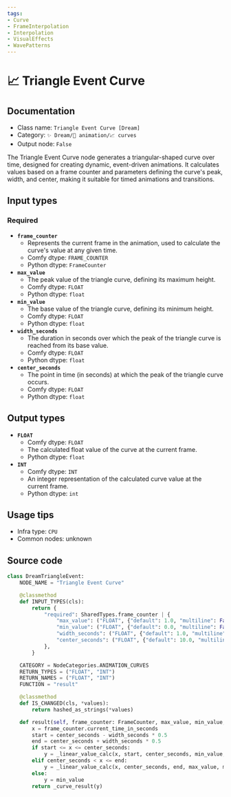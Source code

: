 ```yaml
---
tags:
- Curve
- FrameInterpolation
- Interpolation
- VisualEffects
- WavePatterns
---
```


# 📈 Triangle Event Curve
## Documentation
- Class name: `Triangle Event Curve [Dream]`
- Category: `✨ Dream/🎥 animation/📈 curves`
- Output node: `False`

The Triangle Event Curve node generates a triangular-shaped curve over time, designed for creating dynamic, event-driven animations. It calculates values based on a frame counter and parameters defining the curve's peak, width, and center, making it suitable for timed animations and transitions.
## Input types
### Required
- **`frame_counter`**
    - Represents the current frame in the animation, used to calculate the curve's value at any given time.
    - Comfy dtype: `FRAME_COUNTER`
    - Python dtype: `FrameCounter`
- **`max_value`**
    - The peak value of the triangle curve, defining its maximum height.
    - Comfy dtype: `FLOAT`
    - Python dtype: `float`
- **`min_value`**
    - The base value of the triangle curve, defining its minimum height.
    - Comfy dtype: `FLOAT`
    - Python dtype: `float`
- **`width_seconds`**
    - The duration in seconds over which the peak of the triangle curve is reached from its base value.
    - Comfy dtype: `FLOAT`
    - Python dtype: `float`
- **`center_seconds`**
    - The point in time (in seconds) at which the peak of the triangle curve occurs.
    - Comfy dtype: `FLOAT`
    - Python dtype: `float`
## Output types
- **`FLOAT`**
    - Comfy dtype: `FLOAT`
    - The calculated float value of the curve at the current frame.
    - Python dtype: `float`
- **`INT`**
    - Comfy dtype: `INT`
    - An integer representation of the calculated curve value at the current frame.
    - Python dtype: `int`
## Usage tips
- Infra type: `CPU`
- Common nodes: unknown


## Source code
```python
class DreamTriangleEvent:
    NODE_NAME = "Triangle Event Curve"

    @classmethod
    def INPUT_TYPES(cls):
        return {
            "required": SharedTypes.frame_counter | {
                "max_value": ("FLOAT", {"default": 1.0, "multiline": False}),
                "min_value": ("FLOAT", {"default": 0.0, "multiline": False}),
                "width_seconds": ("FLOAT", {"default": 1.0, "multiline": False, "min": 0.1}),
                "center_seconds": ("FLOAT", {"default": 10.0, "multiline": False, "min": 0.0}),
            },
        }

    CATEGORY = NodeCategories.ANIMATION_CURVES
    RETURN_TYPES = ("FLOAT", "INT")
    RETURN_NAMES = ("FLOAT", "INT")
    FUNCTION = "result"

    @classmethod
    def IS_CHANGED(cls, *values):
        return hashed_as_strings(*values)

    def result(self, frame_counter: FrameCounter, max_value, min_value, width_seconds, center_seconds):
        x = frame_counter.current_time_in_seconds
        start = center_seconds - width_seconds * 0.5
        end = center_seconds + width_seconds * 0.5
        if start <= x <= center_seconds:
            y = _linear_value_calc(x, start, center_seconds, min_value, max_value)
        elif center_seconds < x <= end:
            y = _linear_value_calc(x, center_seconds, end, max_value, min_value)
        else:
            y = min_value
        return _curve_result(y)

```

